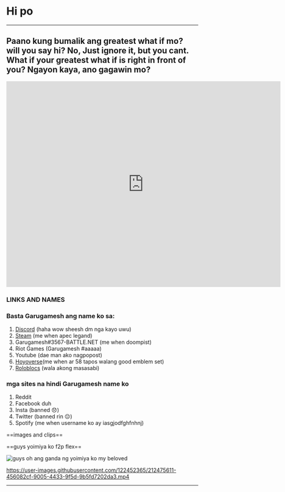 # Hi po

---

## **Paano kung bumalik ang greatest what if mo? will you say hi? No, Just ignore it, but you cant. What if your greatest what if is right in front of you? Ngayon kaya, ano gagawin mo?**


<iframe width="720" height="540" src="https://www.youtube.com/embed/SDk1RA4g8CA?list=RDGMEMXdNDEg4wQ96My0DhjI-cIg" title="Guitar, Loneliness and Blue Planet" frameborder="0" allow="accelerometer; autoplay; clipboard-write; encrypted-media; gyroscope; picture-in-picture; web-share" allowfullscreen></iframe>


### **LINKS AND NAMES**
### Basta Garugamesh ang name ko sa:
1. 	[Discord](http://discordapp.com/users/715116142774976553) (haha wow sheesh dm nga kayo uwu)
2. [Steam](https://steamcommunity.com/profiles/76561199176010233/) (me when apec legand)
3. Garugamesh#3567-BATTLE.NET (me when doompist)
4. Riot Games (Garugamesh #aaaaa)
5. Youtube (dae man ako nagpopost)
6. [Hoyoverse](https://www.hoyolab.com/accountCenter/postList?id=131028942)(me when ar 58 tapos walang good emblem set)
7. [Roloblocs](https://www.roblox.com/users/2724248719/profile) (wala akong masasabi)

### mga sites na hindi Garugamesh name ko
1. Reddit 
2. Facebook duh
3. Insta (banned 😞)
4. Twitter (banned rin 😔)
5. Spotify (me when username ko ay iasgjodfghfnhnj)


==images and clips==

==guys yoimiya ko f2p flex==

![guys oh ang ganda ng yoimiya ko my beloved](https://user-images.githubusercontent.com/122452365/212473943-69315e04-5f0b-4425-b80d-a9e20996bbec.png)


https://user-images.githubusercontent.com/122452365/212475611-456082cf-9005-4433-9f5d-9b5fd7202da3.mp4


---



